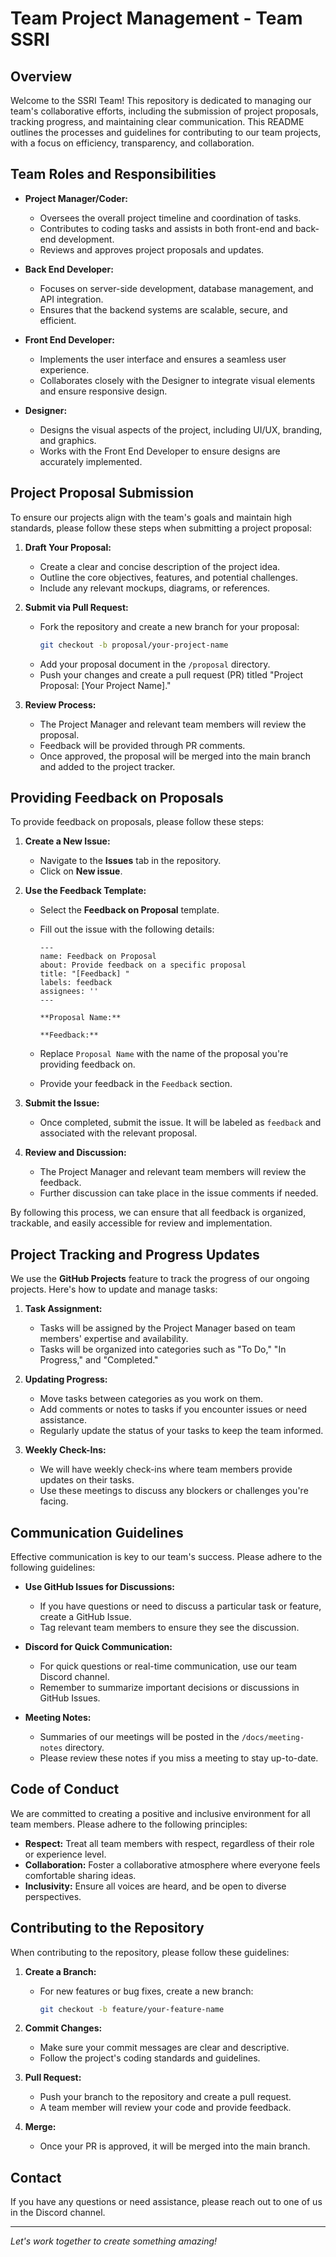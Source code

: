 # Team Project Management - Team SSRI

## Overview

Welcome to the SSRI Team! This repository is dedicated to managing our team's collaborative efforts, including the submission of project proposals, tracking progress, and maintaining clear communication. This README outlines the processes and guidelines for contributing to our team projects, with a focus on efficiency, transparency, and collaboration.

## Team Roles and Responsibilities

- **Project Manager/Coder:** 
  - Oversees the overall project timeline and coordination of tasks.
  - Contributes to coding tasks and assists in both front-end and back-end development.
  - Reviews and approves project proposals and updates.

- **Back End Developer:** 
  - Focuses on server-side development, database management, and API integration.
  - Ensures that the backend systems are scalable, secure, and efficient.

- **Front End Developer:** 
  - Implements the user interface and ensures a seamless user experience.
  - Collaborates closely with the Designer to integrate visual elements and ensure responsive design.

- **Designer:** 
  - Designs the visual aspects of the project, including UI/UX, branding, and graphics.
  - Works with the Front End Developer to ensure designs are accurately implemented.

## Project Proposal Submission

To ensure our projects align with the team's goals and maintain high standards, please follow these steps when submitting a project proposal:

1. **Draft Your Proposal:**
   - Create a clear and concise description of the project idea.
   - Outline the core objectives, features, and potential challenges.
   - Include any relevant mockups, diagrams, or references.

2. **Submit via Pull Request:**
   - Fork the repository and create a new branch for your proposal:
     ```bash
     git checkout -b proposal/your-project-name
     ```
   - Add your proposal document in the `/proposal` directory.
   - Push your changes and create a pull request (PR) titled "Project Proposal: [Your Project Name]."
   
3. **Review Process:**
   - The Project Manager and relevant team members will review the proposal.
   - Feedback will be provided through PR comments.
   - Once approved, the proposal will be merged into the main branch and added to the project tracker.
     
## Providing Feedback on Proposals

To provide feedback on proposals, please follow these steps:

1. **Create a New Issue:**
   - Navigate to the **Issues** tab in the repository.
   - Click on **New issue**.

2. **Use the Feedback Template:**
   - Select the **Feedback on Proposal** template.
   - Fill out the issue with the following details:
   
     ```
     ---
     name: Feedback on Proposal
     about: Provide feedback on a specific proposal
     title: "[Feedback] "
     labels: feedback
     assignees: ''
     ---

     **Proposal Name:**

     **Feedback:**
     ```

   - Replace `Proposal Name` with the name of the proposal you're providing feedback on.
   - Provide your feedback in the `Feedback` section.

3. **Submit the Issue:**
   - Once completed, submit the issue. It will be labeled as `feedback` and associated with the relevant proposal.
   
4. **Review and Discussion:**
   - The Project Manager and relevant team members will review the feedback.
   - Further discussion can take place in the issue comments if needed.

By following this process, we can ensure that all feedback is organized, trackable, and easily accessible for review and implementation.

## Project Tracking and Progress Updates

We use the **GitHub Projects** feature to track the progress of our ongoing projects. Here's how to update and manage tasks:

1. **Task Assignment:**
   - Tasks will be assigned by the Project Manager based on team members' expertise and availability.
   - Tasks will be organized into categories such as "To Do," "In Progress," and "Completed."

2. **Updating Progress:**
   - Move tasks between categories as you work on them.
   - Add comments or notes to tasks if you encounter issues or need assistance.
   - Regularly update the status of your tasks to keep the team informed.

3. **Weekly Check-Ins:**
   - We will have weekly check-ins where team members provide updates on their tasks.
   - Use these meetings to discuss any blockers or challenges you're facing.

## Communication Guidelines

Effective communication is key to our team's success. Please adhere to the following guidelines:

- **Use GitHub Issues for Discussions:**
  - If you have questions or need to discuss a particular task or feature, create a GitHub Issue.
  - Tag relevant team members to ensure they see the discussion.

- **Discord for Quick Communication:**
  - For quick questions or real-time communication, use our team Discord channel.
  - Remember to summarize important decisions or discussions in GitHub Issues.

- **Meeting Notes:**
  - Summaries of our meetings will be posted in the `/docs/meeting-notes` directory.
  - Please review these notes if you miss a meeting to stay up-to-date.

## Code of Conduct

We are committed to creating a positive and inclusive environment for all team members. Please adhere to the following principles:

- **Respect:** Treat all team members with respect, regardless of their role or experience level.
- **Collaboration:** Foster a collaborative atmosphere where everyone feels comfortable sharing ideas.
- **Inclusivity:** Ensure all voices are heard, and be open to diverse perspectives.

## Contributing to the Repository

When contributing to the repository, please follow these guidelines:

1. **Create a Branch:**
   - For new features or bug fixes, create a new branch:
     ```bash
     git checkout -b feature/your-feature-name
     ```

2. **Commit Changes:**
   - Make sure your commit messages are clear and descriptive.
   - Follow the project's coding standards and guidelines.

3. **Pull Request:**
   - Push your branch to the repository and create a pull request.
   - A team member will review your code and provide feedback.

4. **Merge:**
   - Once your PR is approved, it will be merged into the main branch.

## Contact

If you have any questions or need assistance, please reach out to one of us in the Discord channel.

---

*Let's work together to create something amazing!*
